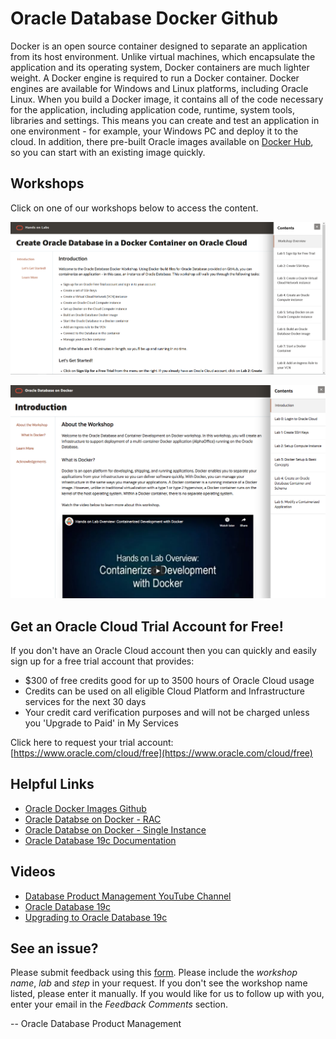 # Oracle Database Docker Github


Docker is an open source container designed to separate an application from its host environment. Unlike virtual machines, which encapsulate the application and its operating system, Docker containers are much lighter weight. A Docker engine is required to run a Docker container. Docker engines are available for Windows and Linux platforms, including Oracle Linux. When you build a Docker image, it contains all of the code necessary for the application, including application code, runtime, system tools, libraries and settings. This means you can create and test an application in one environment - for example, your Windows PC and deploy it to the cloud. In addition, there pre-built Oracle images available on [Docker Hub](https://hub.docker.com/u/oracle/), so you can start with an existing image quickly.


## Workshops
Click on one of our workshops below to access the content.

[![Oracle Database Docker Workshop](./create-database-in-docker/images/docker-database-workshop.png " ")](https://oracle.github.io/learning-library/data-management-library/database/docker/create-database-in-docker)

[![Oracle Database and Container Development Workshop](./db-on-docker/images/db-on-docker.png " ")](https://oracle.github.io/learning-library/data-management-library/database/docker/db-on-docker/freetier)


## Get an Oracle Cloud Trial Account for Free!
If you don't have an Oracle Cloud account then you can quickly and easily sign up for a free trial account that provides:
- $300 of free credits good for up to 3500 hours of Oracle Cloud usage
- Credits can be used on all eligible Cloud Platform and Infrastructure services for the next 30 days
- Your credit card  verification purposes and will not be charged unless you 'Upgrade to Paid' in My Services

Click here to request your trial account: [https://www.oracle.com/cloud/free](https://www.oracle.com/cloud/free)


## Helpful Links
- [Oracle Docker Images Github](https://github.com/oracle/docker-images/tree/master/OracleDatabase)
- [Oracle Databse on Docker - RAC](https://github.com/oracle/docker-images/blob/master/OracleDatabase/RAC/README.md)
- [Oracle Databse on Docker - Single Instance](https://github.com/oracle/docker-images/blob/master/OracleDatabase/SingleInstance/README.md)
- [Oracle Database 19c Documentation](https://www.oracle.com/database/)

## Videos
- [Database Product Management YouTube Channel](https://www.youtube.com/channel/UCr6mzwq_gcdsefQWBI72wIQ)
- [Oracle Database 19c](https://www.youtube.com/watch?v=EVPNyL2vAVI)
- [Upgrading to Oracle Database 19c](https://www.youtube.com/watch?v=lOzL5irmuJo)


## **See an issue?**
Please submit feedback using this [form](https://apexapps.oracle.com/pls/apex/f?p=133:1:::::P1_FEEDBACK:1). Please include the *workshop name*, *lab* and *step* in your request.  If you don't see the workshop name listed, please enter it manually. If you would like for us to follow up with you, enter your email in the *Feedback Comments* section.

-- Oracle Database Product Management

